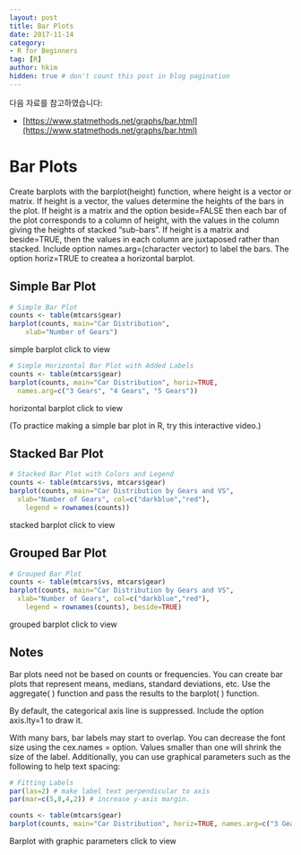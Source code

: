 ```yaml
---
layout: post  
title: Bar Plots
date: 2017-11-14  
category:
- R for Beginners  
tag: [R]    
author: hkim  
hidden: true # don't count this post in blog pagination
---
```


다음 자료를 참고하였습니다:  
- [https://www.statmethods.net/graphs/bar.html](https://www.statmethods.net/graphs/bar.html)

# Bar Plots

Create barplots with the barplot(height) function, where height is a vector or matrix. If height is a vector, the values determine the heights of the bars in the plot. If height is a matrix and the option beside=FALSE then each bar of the plot corresponds to a column of height, with the values in the column giving the heights of stacked “sub-bars”. If height is a matrix and beside=TRUE, then the values in each column are juxtaposed rather than stacked. Include option names.arg=(character vector) to label the bars. The option horiz=TRUE to createa a horizontal barplot.


## Simple Bar Plot

```r
# Simple Bar Plot
counts <- table(mtcars$gear)
barplot(counts, main="Car Distribution",
  	xlab="Number of Gears")
```

simple barplot click to view

```r
# Simple Horizontal Bar Plot with Added Labels
counts <- table(mtcars$gear)
barplot(counts, main="Car Distribution", horiz=TRUE,
  names.arg=c("3 Gears", "4 Gears", "5 Gears"))
```

horizontal barplot click to view

(To practice making a simple bar plot in R, try this interactive video.)


## Stacked Bar Plot

```r
# Stacked Bar Plot with Colors and Legend
counts <- table(mtcars$vs, mtcars$gear)
barplot(counts, main="Car Distribution by Gears and VS",
  xlab="Number of Gears", col=c("darkblue","red"),
 	legend = rownames(counts))
```

stacked barplot click to view


## Grouped Bar Plot

```r
# Grouped Bar Plot
counts <- table(mtcars$vs, mtcars$gear)
barplot(counts, main="Car Distribution by Gears and VS",
  xlab="Number of Gears", col=c("darkblue","red"),
 	legend = rownames(counts), beside=TRUE)
```

grouped barplot click to view

## Notes

Bar plots need not be based on counts or frequencies. You can create bar plots that represent means, medians, standard deviations, etc. Use the aggregate( ) function and pass the results to the barplot( ) function.

By default, the categorical axis line is suppressed. Include the option axis.lty=1 to draw it.

With many bars, bar labels may start to overlap. You can decrease the font size using the cex.names = option. Values smaller than one will shrink the size of the label. Additionally, you can use graphical parameters such as the following to help text spacing:

```r
# Fitting Labels
par(las=2) # make label text perpendicular to axis
par(mar=c(5,8,4,2)) # increase y-axis margin.

counts <- table(mtcars$gear)
barplot(counts, main="Car Distribution", horiz=TRUE, names.arg=c("3 Gears", "4 Gears", "5   Gears"), cex.names=0.8)
```

Barplot with graphic parameters click to view
